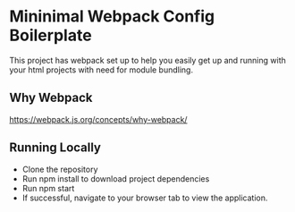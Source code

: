 # Mininimal Webpack Config Boilerplate
This project has webpack set up to help you easily get up and running with  your html projects with need for module bundling.

## Why Webpack
https://webpack.js.org/concepts/why-webpack/


## Running Locally
- Clone the repository
- Run npm install to download project dependencies
- Run npm start 
- If successful, navigate to your browser tab to view the application.
